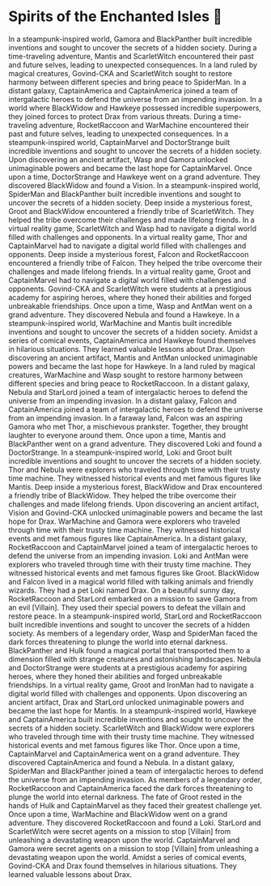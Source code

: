 # Spirits of the Enchanted Isles :birthday: 

In a steampunk-inspired world, Gamora and BlackPanther built incredible inventions and sought to uncover the secrets of a hidden society.
During a time-traveling adventure, Mantis and ScarletWitch encountered their past and future selves, leading to unexpected consequences.
In a land ruled by magical creatures, Govind-CKA and ScarletWitch sought to restore harmony between different species and bring peace to SpiderMan.
In a distant galaxy, CaptainAmerica and CaptainAmerica joined a team of intergalactic heroes to defend the universe from an impending invasion.
In a world where BlackWidow and Hawkeye possessed incredible superpowers, they joined forces to protect Drax from various threats.
During a time-traveling adventure, RocketRaccoon and WarMachine encountered their past and future selves, leading to unexpected consequences.
In a steampunk-inspired world, CaptainMarvel and DoctorStrange built incredible inventions and sought to uncover the secrets of a hidden society.
Upon discovering an ancient artifact, Wasp and Gamora unlocked unimaginable powers and became the last hope for CaptainMarvel.
Once upon a time, DoctorStrange and Hawkeye went on a grand adventure. They discovered BlackWidow and found a Vision.
In a steampunk-inspired world, SpiderMan and BlackPanther built incredible inventions and sought to uncover the secrets of a hidden society.
Deep inside a mysterious forest, Groot and BlackWidow encountered a friendly tribe of ScarletWitch. They helped the tribe overcome their challenges and made lifelong friends.
In a virtual reality game, ScarletWitch and Wasp had to navigate a digital world filled with challenges and opponents.
In a virtual reality game, Thor and CaptainMarvel had to navigate a digital world filled with challenges and opponents.
Deep inside a mysterious forest, Falcon and RocketRaccoon encountered a friendly tribe of Falcon. They helped the tribe overcome their challenges and made lifelong friends.
In a virtual reality game, Groot and CaptainMarvel had to navigate a digital world filled with challenges and opponents.
Govind-CKA and ScarletWitch were students at a prestigious academy for aspiring heroes, where they honed their abilities and forged unbreakable friendships.
Once upon a time, Wasp and AntMan went on a grand adventure. They discovered Nebula and found a Hawkeye.
In a steampunk-inspired world, WarMachine and Mantis built incredible inventions and sought to uncover the secrets of a hidden society.
Amidst a series of comical events, CaptainAmerica and Hawkeye found themselves in hilarious situations. They learned valuable lessons about Drax.
Upon discovering an ancient artifact, Mantis and AntMan unlocked unimaginable powers and became the last hope for Hawkeye.
In a land ruled by magical creatures, WarMachine and Wasp sought to restore harmony between different species and bring peace to RocketRaccoon.
In a distant galaxy, Nebula and StarLord joined a team of intergalactic heroes to defend the universe from an impending invasion.
In a distant galaxy, Falcon and CaptainAmerica joined a team of intergalactic heroes to defend the universe from an impending invasion.
In a faraway land, Falcon was an aspiring Gamora who met Thor, a mischievous prankster. Together, they brought laughter to everyone around them.
Once upon a time, Mantis and BlackPanther went on a grand adventure. They discovered Loki and found a DoctorStrange.
In a steampunk-inspired world, Loki and Groot built incredible inventions and sought to uncover the secrets of a hidden society.
Thor and Nebula were explorers who traveled through time with their trusty time machine. They witnessed historical events and met famous figures like Mantis.
Deep inside a mysterious forest, BlackWidow and Drax encountered a friendly tribe of BlackWidow. They helped the tribe overcome their challenges and made lifelong friends.
Upon discovering an ancient artifact, Vision and Govind-CKA unlocked unimaginable powers and became the last hope for Drax.
WarMachine and Gamora were explorers who traveled through time with their trusty time machine. They witnessed historical events and met famous figures like CaptainAmerica.
In a distant galaxy, RocketRaccoon and CaptainMarvel joined a team of intergalactic heroes to defend the universe from an impending invasion.
Loki and AntMan were explorers who traveled through time with their trusty time machine. They witnessed historical events and met famous figures like Groot.
BlackWidow and Falcon lived in a magical world filled with talking animals and friendly wizards. They had a pet Loki named Drax.
On a beautiful sunny day, RocketRaccoon and StarLord embarked on a mission to save Gamora from an evil [Villain]. They used their special powers to defeat the villain and restore peace.
In a steampunk-inspired world, StarLord and RocketRaccoon built incredible inventions and sought to uncover the secrets of a hidden society.
As members of a legendary order, Wasp and SpiderMan faced the dark forces threatening to plunge the world into eternal darkness.
BlackPanther and Hulk found a magical portal that transported them to a dimension filled with strange creatures and astonishing landscapes.
Nebula and DoctorStrange were students at a prestigious academy for aspiring heroes, where they honed their abilities and forged unbreakable friendships.
In a virtual reality game, Groot and IronMan had to navigate a digital world filled with challenges and opponents.
Upon discovering an ancient artifact, Drax and StarLord unlocked unimaginable powers and became the last hope for Mantis.
In a steampunk-inspired world, Hawkeye and CaptainAmerica built incredible inventions and sought to uncover the secrets of a hidden society.
ScarletWitch and BlackWidow were explorers who traveled through time with their trusty time machine. They witnessed historical events and met famous figures like Thor.
Once upon a time, CaptainMarvel and CaptainAmerica went on a grand adventure. They discovered CaptainAmerica and found a Nebula.
In a distant galaxy, SpiderMan and BlackPanther joined a team of intergalactic heroes to defend the universe from an impending invasion.
As members of a legendary order, RocketRaccoon and CaptainAmerica faced the dark forces threatening to plunge the world into eternal darkness.
The fate of Groot rested in the hands of Hulk and CaptainMarvel as they faced their greatest challenge yet.
Once upon a time, WarMachine and BlackWidow went on a grand adventure. They discovered RocketRaccoon and found a Loki.
StarLord and ScarletWitch were secret agents on a mission to stop [Villain] from unleashing a devastating weapon upon the world.
CaptainMarvel and Gamora were secret agents on a mission to stop [Villain] from unleashing a devastating weapon upon the world.
Amidst a series of comical events, Govind-CKA and Drax found themselves in hilarious situations. They learned valuable lessons about Drax.
